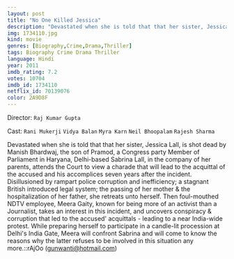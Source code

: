 ```yaml
---
layout: post
title: "No One Killed Jessica"
description: "Devastated when she is told that that her sister, Jessica Lall, is shot dead by Manish Bhardwaj, the son of Pramod, a Congress party Member of Parliament in Haryana, Delhi-based Sabrina Lall, in the company of her parents, attends the Court to view a charade that will lead to the acquittal of the accused and his accomplices seven years after the incident. Disillusioned by rampart police corruption and inefficiency; a stagnant British introduced legal sys.."
img: 1734110.jpg
kind: movie
genres: [Biography,Crime,Drama,Thriller]
tags: Biography Crime Drama Thriller 
language: Hindi
year: 2011
imdb_rating: 7.2
votes: 10704
imdb_id: 1734110
netflix_id: 70139076
color: 2A9D8F
---
```

Director: `Raj Kumar Gupta`  

Cast: `Rani Mukerji` `Vidya Balan` `Myra Karn` `Neil Bhoopalam` `Rajesh Sharma` 

Devastated when she is told that that her sister, Jessica Lall, is shot dead by Manish Bhardwaj, the son of Pramod, a Congress party Member of Parliament in Haryana, Delhi-based Sabrina Lall, in the company of her parents, attends the Court to view a charade that will lead to the acquittal of the accused and his accomplices seven years after the incident. Disillusioned by rampart police corruption and inefficiency; a stagnant British introduced legal system; the passing of her mother & the hospitalization of her father, she retreats unto herself. Then foul-mouthed NDTV employee, Meera Gaity, known for being more of an activist than a Journalist, takes an interest in this incident, and uncovers conspiracy & corruption that led to the accused' acquittals - leading to a near India-wide protest. While preparing herself to participate in a candle-lit procession at Delhi's India Gate, Meera will confront Sabrina and will come to know the reasons why the latter refuses to be involved in this situation any more.::rAjOo (gunwanti@hotmail.com)